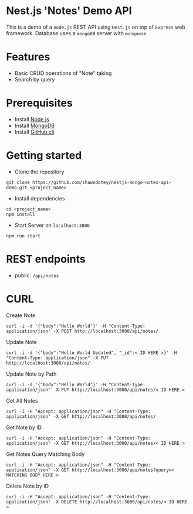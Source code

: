 # Nest.js 'Notes' Demo API

This is a demo of a `node.js` REST API using `Nest.js` on top of `Express` web framework. Database uses a `mongoDB` server with `mongoose`

# Features

 - Basic CRUD operations of "Note" taking
 - Search by query
 
# Prerequisites
- Install [Node.js](https://nodejs.org/en/download/)
- Install [MongoDB](https://docs.mongodb.com/manual/installation/)
- Install [GitHub cli](https://git-scm.com/book/en/v2/Getting-Started-Installing-Git)

# Getting started
- Clone the repository
```
git clone https://github.com/shawndotey/nestjs-mongo-notes-api-demo.git <project_name>
```
- Install dependencies
```
cd <project_name>
npm install
```
- Start Server on `localhost:3000`
```
npm run start
```

# REST endpoints
- public: `/api/notes`

# CURL

Create Note
```
curl -i -d '{"body":"Hello World"}' -H "Content-Type: application/json" -X POST http://localhost:3000/api/notes/
```

Update Note
```
curl -i -d '{"body":"Hello World Updated", "_id":< ID HERE >}' -H "Content-Type: application/json" -X PUT http://localhost:3000/api/notes/
```

Update Note by Path
```
curl -i -d '{"body":"Hello World"}' -H "Content-Type: application/json" -X PUT http://localhost:3000/api/notes/< ID HERE >
```

Get All Notes
```
curl -i -H "Accept: application/json" -H "Content-Type: application/json" -X GET http://localhost:3000/api/notes/
```

Get Note by ID
```
curl -i -H "Accept: application/json" -H "Content-Type: application/json" -X GET http://localhost:3000/api/notes/< ID HERE >
```

Get Notes Query Matching Body
```
curl -i -H "Accept: application/json" -H "Content-Type: application/json" -X GET http://localhost:3000/api/notes?query=< MATCHING BODY HERE >
```

Delete Note by ID
```
curl -i -H "Accept: application/json" -H "Content-Type: application/json" -X DELETE http://localhost:3000/api/notes/< ID HERE >
```
